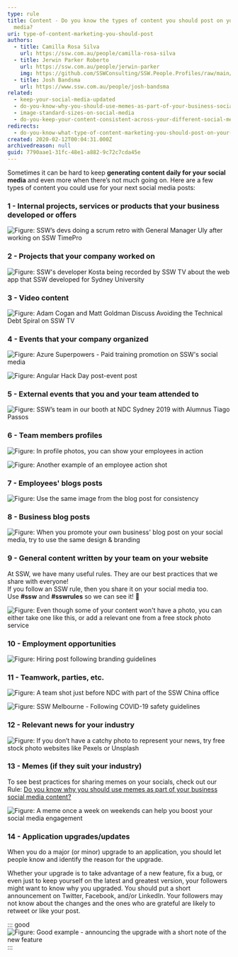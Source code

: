 ```yaml
---
type: rule
title: Content - Do you know the types of content you should post on your social
  media?
uri: type-of-content-marketing-you-should-post
authors:
  - title: Camilla Rosa Silva
    url: https://ssw.com.au/people/camilla-rosa-silva
  - title: Jerwin Parker Roberto
    url: https://ssw.com.au/people/jerwin-parker
    img: https://github.com/SSWConsulting/SSW.People.Profiles/raw/main/Jerwin-Parker/Images/Jerwin-Parker-Profile.jpg
  - title: Josh Bandsma
    url: https://www.ssw.com.au/people/josh-bandsma
related:
  - keep-your-social-media-updated
  - do-you-know-why-you-should-use-memes-as-part-of-your-business-social-media-content
  - image-standard-sizes-on-social-media
  - do-you-keep-your-content-consistent-across-your-different-social-media-platforms
redirects:
  - do-you-know-what-type-of-content-marketing-you-should-post-on-your-socials
created: 2020-02-12T00:04:31.000Z
archivedreason: null
guid: 7790aae1-31fc-48e1-a882-9c72c7cda45e
---
```

Sometimes it can be hard to keep **generating content daily for your social media** and even more when there’s not much going on. Here are a few types of content you could use for your next social media posts:

<!--endintro-->

### 1 - Internal projects, services or products that your business developed or offers

![Figure: SSW’s devs doing a scrum retro with General Manager Uly after working on SSW TimePro](teamwork.jpg)

### 2 - Projects that your company worked on

![Figure: SSW's developer Kosta being recorded by SSW TV about the web app that SSW developed for Sydney University](breast.jpg)

### 3 - Video content

![Figure: Adam Cogan and Matt Goldman Discuss Avoiding the Technical Debt Spiral on SSW TV](sswtv-v2.jpg)

### 4 - Events that your company organized

![Figure: Azure Superpowers - Paid training promotion on SSW's social media](promo-azure.jpg)

![Figure: Angular Hack Day post-event post](sswevents.jpg)

### 5 - External events that you and your team attended to

![Figure: SSW’s team in our booth at NDC Sydney 2019 with Alumnus Tiago Passos](ndc.jpg)

### 6 - Team members profiles

![Figure: In profile photos, you can show your employees in action](kikisprofile.png)

![Figure: Another example of an employee action shot](tom-profile.png)

### 7 - Employees' blogs posts

![Figure: Use the same image from the blog post for consistency](tim-blog.png)

### 8 - Business blog posts

![Figure: When you promote your own business' blog post on your social media, try to use the same design & branding](blogpostssw.jpeg)

### 9 - General content written by your team on your website

At SSW, we have many useful rules. They are our best practices that we share with everyone!  
If you follow an SSW rule, then you share it on your social media too. Use **\#ssw** and **\#sswrules** so we can see it! 📲

![Figure: Even though some of your content won't have a photo, you can either take one like this, or add a relevant one from a free stock photo service](rules-v2.png)

### 10 - Employment opportunities

![Figure: Hiring post following branding guidelines](hiring-v2.png)

### 11 - Teamwork, parties, etc.

![Figure: A team shot just before NDC with part of the SSW China office](teamwork2.jpeg)

![Figure: SSW Melbourne - Following COVID-19 safety guidelines](covid-teamwork.png)

### 12 - Relevant news for your industry

![Figure: If you don’t have a catchy photo to represent your news, try free stock photo websites like Pexels or Unsplash](technews-v2.jpeg)

### 13 - Memes (if they suit your industry)

To see best practices for sharing memes on your socials, check out our Rule: [Do you know why you should use memes as part of your business social media content?](/do-you-know-why-you-should-use-memes-as-part-of-your-business-social-media-content)

![Figure: A meme once a week on weekends can help you boost your social media engagement](meme.png)

### 14 - Application upgrades/updates

When you do a major (or minor) upgrade to an application, you should let people know and identify the reason for the upgrade.

Whether your upgrade is to take advantage of a new feature, fix a bug, or even just to keep yourself on the latest and greatest version, your followers might want to know why you upgraded. You should put a short announcement on Twitter, Facebook, and/or LinkedIn. Your followers may not know about the changes and the ones who are grateful are likely to retweet or like your post.

::: good
![Figure: Good example - announcing the upgrade with a short note of the new feature](octopus_upgrade.png)
:::
